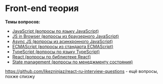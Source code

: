 # Front-end теория
**Темы вопросов:**
- [JavaScript (вопросы по языку JavaScript)](questions/js.md)
- [JS in Browser (вопросы из браузерного JavaScript)](questions/js-in-browser.md)
- [Async JS (вопросы из асинхронного JavaScript)](questions/async-js.md)
- [ECMAScript (вопросы из стандарта ECMAScript)](questions/ecma-script.md)
- [TypeScript (вопросы по языку TypeScript)](questions/ts.md)
- [React (вопросы по библиотеке React)](questions/react.md)
- [State management (вопросы по менеджменту состояния)](questions/redux.md)

https://github.com/likezninjaz/react-ru-interview-questions - ещё вопросы, похже спизжу
